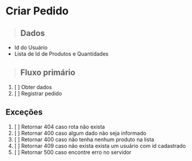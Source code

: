 # Criar Pedido

> ## Dados
* Id do Usuário
* Lista de Id de Produtos e Quantidades

> ## Fluxo primário
1. [ ] Obter dados
2. [ ] Registrar pedido

## Exceções
1. [ ] Retornar 404 caso rota não exista
2. [ ] Retornar 400 caso algum dado não seja informado
3. [ ] Retornar 400 caso não tenha nenhum produto na lista
4. [ ] Retornar 409 caso não exista exista um usuário com id cadastrado
5. [ ] Retornar 500 caso encontre erro no servidor